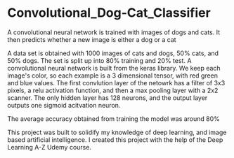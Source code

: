 # Convolutional_Dog-Cat_Classifier
A convolutional neural network is trained with images of dogs and cats. It then predicts whether a new image is either a dog or a cat

A data set is obtained with 1000 images of cats and dogs, 50% cats, and 50% dogs. The set is split up into 80% training and 20% test. A convolutional neural network is built from the keras library. We keep each image's color, so each example is a 3 dimensional tensor, with red green and blue values. The first convlution layer of the netowrk has a filter of 3x3 pixels, a relu activation function, and then a max pooling layer with a 2x2 scanner. The only hidden layer has 128 neurons, and the output layer outputs one sigmoid acitvation neuron.

The average accuracy obtained from training the model was around 80%


This project was built to solidify my knowledge of deep learning, and image based artificial intelligence. I created this project with the help of the Deep Learning A-Z Udemy course. 
